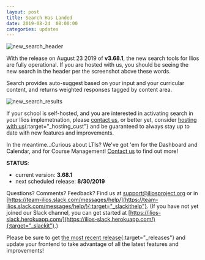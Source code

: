 ```yaml
---
layout: post
title: Search Has Landed
date: 2019-08-24  08:00:00
categories: updates
---
```


![new_search_header](https://gallery.mailchimp.com/845c4ebabb5b5ae7a6372c715/images/deb7b585-03ad-4bba-babb-59075ff753f9.png)

With the release on August 23 2019 of **v3.68.1**, the new search tools for Ilios are fully operational. If you are hosted with us, you should be seeing the new search in the header per the screenshot above these words.

Search provides auto-suggest based on your input and your curricular content, and returns weighted responses tagged by content area.

![new_search_results](https://gallery.mailchimp.com/845c4ebabb5b5ae7a6372c715/images/a7f8f07d-7364-40bd-b416-d22382d8a681.png)

If your school is self-hosted, and you are interested in activating search in your Ilios implemetnation, please [contact us](mailto:support@iliosproject.org), or better yet, consider [hosting with us](/hosting){:target="_hosting_cust"} and be guaranteed to always stay up to date with new features and improvements.


In the meantime...Curious about LTIs? We've got 'em for the Dashboard and Calendar, and for Course Management! [Contact us](mailto:support@iliosproject.org) to find out more!


__STATUS__:
- current version: __3.68.1__
- next scheduled release: __8/30/2019__


Questions? Comments? Feedback? Find us at
 [support@iliosproject.org](mailto:support@iliosproject.org) or in [https://team-ilios.slack.com/messages/help/](https://team-ilios.slack.com/messages/help/){:target="_slackithelp"}.  (If you have not yet joined our Slack channel, you can get started at [https://ilios-slack.herokuapp.com/](https://ilios-slack.herokuapp.com/){:target="_slackit"}.)

Please be sure to get [the most recent release](https://www.github.com/ilios/ilios/releases/latest){:target="_releases"} and update your frontend to take advantage of all the latest features and improvements!
